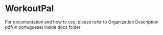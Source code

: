 # WorkoutPal
For documentation and how to use, please refer to Organization Description pdf(In portuguese) inside docs folder
